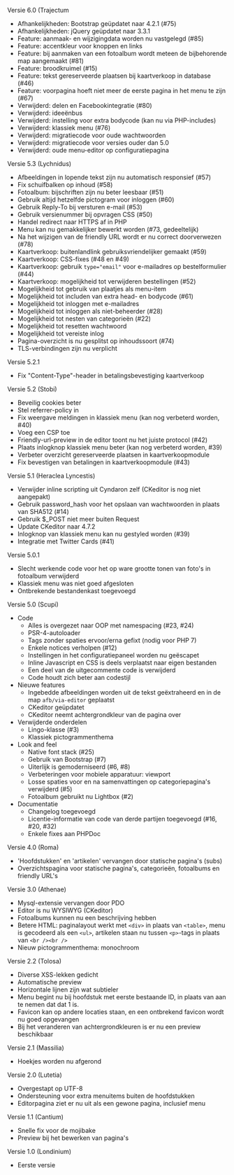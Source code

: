 Versie 6.0 (Trajectum
- Afhankelijkheden: Bootstrap geüpdatet naar 4.2.1 (#75)
- Afhankelijkheden: jQuery geüpdatet naar 3.3.1
- Feature: aanmaak- en wijzigingdata worden nu vastgelegd (#85)
- Feature: accentkleur voor knoppen en links
- Feature: bij aanmaken van een fotoalbum wordt meteen de bijbehorende map aangemaakt (#81)
- Feature: broodkruimel (#15)
- Feature: tekst gereserveerde plaatsen bij kaartverkoop in database (#46)
- Feature: voorpagina hoeft niet meer de eerste pagina in het menu te zijn (#67)
- Verwijderd: delen en Facebookintegratie (#80)
- Verwijderd: ideeënbus
- Verwijderd: instelling voor extra bodycode (kan nu via PHP-includes)
- Verwijderd: klassiek menu (#76)
- Verwijderd: migratiecode voor oude wachtwoorden
- Verwijderd: migratiecode voor versies ouder dan 5.0
- Verwijderd: oude menu-editor op configuratiepagina

Versie 5.3 (Lychnidus)
- Afbeeldingen in lopende tekst zijn nu automatisch responsief (#57)
- Fix schuifbalken op inhoud (#58)
- Fotoalbum: bijschriften zijn nu beter leesbaar (#51)
- Gebruik altijd hetzelfde pictogram voor inloggen (#60)
- Gebruik Reply-To bij versturen e-mail (#53)
- Gebruik versienummer bij opvragen CSS (#50)
- Handel redirect naar HTTPS af in PHP
- Menu kan nu gemakkelijker bewerkt worden (#73, gedeeltelijk)
- Na het wijzigen van de friendly URL wordt er nu correct doorverwezen (#78)
- Kaartverkoop: buitenlandlink gebruiksvriendelijker gemaakt (#59)
- Kaartverkoop: CSS-fixes (#48 en #49)
- Kaartverkoop: gebruik `type="email"` voor e-mailadres op bestelformulier (#44)
- Kaartverkoop: mogelijkheid tot verwijderen bestellingen (#52)
- Mogelijkheid tot gebruik van plaatjes als menu-item
- Mogelijkheid tot includen van extra head- en bodycode (#61)
- Mogelijkheid tot inloggen met e-mailadres
- Mogelijkheid tot inloggen als niet-beheerder (#28)
- Mogelijkheid tot nesten van categorieën (#22)
- Mogelijkheid tot resetten wachtwoord
- Mogelijkheid tot vereiste inlog
- Pagina-overzicht is nu gesplitst op inhoudssoort (#74)
- TLS-verbindingen zijn nu verplicht

Versie 5.2.1
- Fix "Content-Type"-header in betalingsbevestiging kaartverkoop

Versie 5.2 (Stobi)
- Beveilig cookies beter
- Stel referrer-policy in
- Fix weergave meldingen in klassiek menu (kan nog verbeterd worden, #40)
- Voeg een CSP toe
- Friendly-url-preview in de editor toont nu het juiste protocol (#42)
- Plaats inlogknop klassiek menu beter (kan nog verbeterd worden, #39)
- Verbeter overzicht gereserveerde plaatsen in kaartverkoopmodule
- Fix bevestigen van betalingen in kaartverkoopmodule (#43)

Versie 5.1 (Heraclea Lyncestis)
- Verwijder inline scripting uit Cyndaron zelf (CKeditor is nog niet aangepakt)
- Gebruik password_hash voor het opslaan van wachtwoorden in plaats van SHA512 (#14)
- Gebruik $_POST niet meer buiten Request
- Update CKeditor naar 4.7.2
- Inlogknop van klassiek menu kan nu gestyled worden (#39)
- Integratie met Twitter Cards (#41)

Versie 5.0.1
- Slecht werkende code voor het op ware grootte tonen van foto's in fotoalbum verwijderd
- Klassiek menu was niet goed afgesloten
- Ontbrekende bestandenkast toegevoegd

Versie 5.0 (Scupi)
- Code
  - Alles is overgezet naar OOP met namespacing (#23, #24)
  - PSR-4-autoloader
  - Tags zonder spaties ervoor/erna gefixt (nodig voor PHP 7)
  - Enkele notices verholpen (#12)
  - Instellingen in het configuratiepaneel worden nu geëscapet
  - Inline Javascript en CSS is deels verplaatst naar eigen bestanden
  - Een deel van de uitgecommente code is verwijderd
  - Code houdt zich beter aan codestijl
- Nieuwe features
  - Ingebedde afbeeldingen worden uit de tekst geëxtraheerd en in de map `afb/via-editor` geplaatst
  - CKeditor geüpdatet
  - CKeditor neemt achtergrondkleur van de pagina over
- Verwijderde onderdelen
  - Lingo-klasse (#3)
  - Klassiek pictogrammenthema
- Look and feel
  - Native font stack (#25)
  - Gebruik van Bootstrap (#7)
  - Uiterlijk is gemoderniseerd (#6, #8)
  - Verbeteringen voor mobiele apparatuur: viewport
  - Losse spaties voor en na samenvattingen op categoriepagina's verwijderd (#5)
  - Fotoalbum gebruikt nu Lightbox (#2)
- Documentatie
  - Changelog toegevoegd
  - Licentie-informatie van code van derde partijen toegevoegd (#16, #20, #32)
  - Enkele fixes aan PHPDoc

Versie 4.0 (Roma)
- 'Hoofdstukken' en 'artikelen' vervangen door statische pagina's (subs)
- Overzichtspagina voor statische pagina's, categorieën, fotoalbums en friendly URL's

Versie 3.0 (Athenae)
- Mysql-extensie vervangen door PDO
- Editor is nu WYSIWYG (CKeditor)
- Fotoalbums kunnen nu een beschrijving hebben
- Betere HTML: paginalayout werkt met `<div>` in plaats van `<table>`, menu is gecodeerd als een `<ul>`, artikelen staan nu tussen `<p>`-tags in plaats van `<br /><br />`
- Nieuw pictogrammenthema: monochroom

Versie 2.2 (Tolosa)
- Diverse XSS-lekken gedicht
- Automatische preview
- Horizontale lijnen zijn wat subtieler
- Menu begint nu bij hoofdstuk met eerste bestaande ID, in plaats van aan te nemen dat dat 1 is.
- Favicon kan op andere locaties staan, en een ontbrekend favicon wordt nu goed opgevangen
- Bij het veranderen van achtergrondkleuren is er nu een preview beschikbaar

Versie 2.1 (Massilia)
- Hoekjes worden nu afgerond

Versie 2.0 (Lutetia)
- Overgestapt op UTF-8
- Ondersteuning voor extra menuitems buiten de hoofdstukken
- Editorpagina ziet er nu uit als een gewone pagina, inclusief menu

Versie 1.1 (Cantium)
- Snelle fix voor de mojibake
- Preview bij het bewerken van pagina's

Versie 1.0 (Londinium)
- Eerste versie
